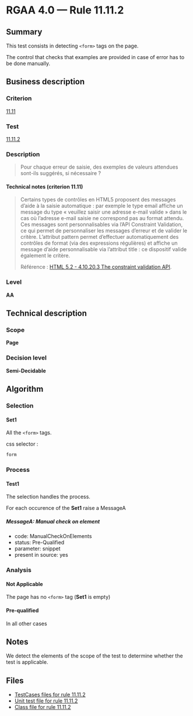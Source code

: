 # RGAA 4.0 — Rule 11.11.2

## Summary

This test consists in detecting `<form>` tags on the page.

The control that checks that examples are provided in case of error has to be done manually.

## Business description

### Criterion

[11.11](https://www.numerique.gouv.fr/publications/rgaa-accessibilite/methode/criteres/#crit-11-11)

### Test

[11.11.2](https://www.numerique.gouv.fr/publications/rgaa-accessibilite/methode/criteres/#test-11-11-2)

### Description

> Pour chaque erreur de saisie, des exemples de valeurs attendues sont-ils suggérés, si nécessaire ?

#### Technical notes (criterion 11.11)

> Certains types de contrôles en HTML5 proposent des messages d’aide à la saisie automatique : par exemple le type email affiche un message du type « veuillez saisir une adresse e-mail valide » dans le cas où l’adresse e-mail saisie ne correspond pas au format attendu. Ces messages sont personnalisables via l’API Constraint Validation, ce qui permet de personnaliser les messages d’erreur et de valider le critère. L’attribut pattern permet d’effectuer automatiquement des contrôles de format (via des expressions régulières) et affiche un message d’aide personnalisable via l’attribut title : ce dispositif valide également le critère.
> 
> Référence : <a href="https://www.w3.org/TR/html52/sec-forms.html#the-constraint-validation-api">HTML 5.2 - 4.10.20.3 The constraint validation API</a>.

### Level

**AA**


## Technical description

### Scope

**Page**

### Decision level

**Semi-Decidable**

## Algorithm

### Selection

#### Set1

All the `<form>` tags. 

css selector :
```css
form
```

### Process

#### Test1

The selection handles the process.

For each occurence of the **Set1** raise a MessageA

##### MessageA: Manual check on element

- code: ManualCheckOnElements
- status: Pre-Qualified
- parameter: snippet
- present in source: yes

### Analysis

#### Not Applicable

The page has no `<form>` tag (**Set1** is empty)

#### Pre-qualified

In all other cases


## Notes

We detect the elements of the scope of the test 
to determine whether the test is applicable.

## Files

- [TestCases files for rule 11.11.2](https://gitlab.com/asqatasun/Asqatasun/-/tree/master/rules/rules-rgaa4.0/src/test/resources/testcases/rgaa40/Rgaa40Rule111102/)
- [Unit test file for rule 11.11.2](https://gitlab.com/asqatasun/Asqatasun/-/blob/master/rules/rules-rgaa4.0/src/test/java/org/asqatasun/rules/rgaa40/Rgaa40Rule111102Test.java)
- [Class file for rule 11.11.2](https://gitlab.com/asqatasun/Asqatasun/-/blob/master/rules/rules-rgaa4.0/src/main/java/org/asqatasun/rules/rgaa40/Rgaa40Rule111102.java)
